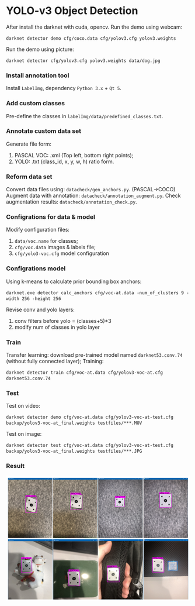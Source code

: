 # YOLO-v3 Object Detection

After install the darknet with cuda, opencv. Run the demo using webcam:
```
darknet detector demo cfg/coco.data cfg/yolov3.cfg yolov3.weights
```
Run the demo using picture:
```
darknet detector cfg/yolov3.cfg yolov3.weights data/dog.jpg
```

### Install annotation tool
Install `LabelImg`, dependency `Python 3.x` + `Qt 5`.

### Add custom classes
Pre-define the classes in `labelImg/data/predefined_classes.txt`.

### Annotate custom data set
Generate file form:
1. PASCAL VOC: .xml (Top left, bottom right points);
2. YOLO: .txt (class_id, x, y, w, h) ratio form.

### Reform data set
Convert data files using: `datacheck/gen_anchors.py`. (PASCAL->COCO)
Augment data with annotation: `datacheck/annotation_augment.py`.
Check augmentation results: `datacheck/annotation_check.py`.

### Configrations for data & model
Modify configuration files:
1. `data/voc.name` for classes;
2. `cfg/voc.data` images & labels file;
3. `cfg/yolo3-voc.cfg` model configuration

### Configrations model
Using k-means to calculate prior bounding box anchors:
```
darknet.exe detector calc_anchors cfg/voc-at.data -num_of_clusters 9 -width 256 -height 256
```
Revise conv and yolo layers:
1. conv filters before yolo = (classes+5)*3
2. modify num of classes in yolo layer

### Train
Transfer learning: download pre-trained model named `darknet53.conv.74` (without fully connected layer);
Training:
```
darknet detector train cfg/voc-at.data cfg/yolov3-voc-at.cfg darknet53.conv.74
```
### Test
Test on video:
```
darknet detector demo cfg/voc-at.data cfg/yolov3-voc-at-test.cfg backup/yolov3-voc-at_final.weights testfiles/***.MOV
```
Test on image:
```
darknet detector test cfg/voc-at.data cfg/yolov3-voc-at-test.cfg backup/yolov3-voc-at_final.weights testfiles/***.JPG
```

### Result
![image](results/results.png)
